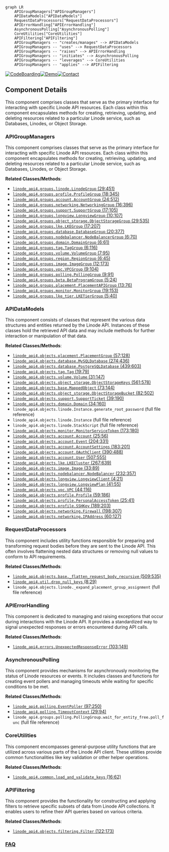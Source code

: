 ```mermaid
graph LR
    APIGroupManagers["APIGroupManagers"]
    APIDataModels["APIDataModels"]
    RequestDataProcessors["RequestDataProcessors"]
    APIErrorHandling["APIErrorHandling"]
    AsynchronousPolling["AsynchronousPolling"]
    CoreUtilities["CoreUtilities"]
    APIFiltering["APIFiltering"]
    APIGroupManagers -- "creates/manages" --> APIDataModels
    APIGroupManagers -- "uses" --> RequestDataProcessors
    APIGroupManagers -- "raises" --> APIErrorHandling
    APIGroupManagers -- "initiates" --> AsynchronousPolling
    APIGroupManagers -- "leverages" --> CoreUtilities
    APIGroupManagers -- "applies" --> APIFiltering
```
[![CodeBoarding](https://img.shields.io/badge/Generated%20by-CodeBoarding-9cf?style=flat-square)](https://github.com/CodeBoarding/CodeBoarding)[![Demo](https://img.shields.io/badge/Try%20our-Demo-blue?style=flat-square)](https://www.codeboarding.org/demo)[![Contact](https://img.shields.io/badge/Contact%20us%20-%20contact@codeboarding.org-lightgrey?style=flat-square)](mailto:contact@codeboarding.org)

## Component Details

This component comprises classes that serve as the primary interface for interacting with specific Linode API resources. Each class within this component encapsulates methods for creating, retrieving, updating, and deleting resources related to a particular Linode service, such as Databases, Linodes, or Object Storage.

### APIGroupManagers
This component comprises classes that serve as the primary interface for interacting with specific Linode API resources. Each class within this component encapsulates methods for creating, retrieving, updating, and deleting resources related to a particular Linode service, such as Databases, Linodes, or Object Storage.


**Related Classes/Methods**:

- <a href="https://github.com/linode/python-linode-api/blob/master/linode_api4/groups/linode.py#L29-L451" target="_blank" rel="noopener noreferrer">`linode_api4.groups.linode.LinodeGroup` (29:451)</a>
- <a href="https://github.com/linode/python-linode-api/blob/master/linode_api4/groups/profile.py#L18-L345" target="_blank" rel="noopener noreferrer">`linode_api4.groups.profile.ProfileGroup` (18:345)</a>
- <a href="https://github.com/linode/python-linode-api/blob/master/linode_api4/groups/account.py#L24-L512" target="_blank" rel="noopener noreferrer">`linode_api4.groups.account.AccountGroup` (24:512)</a>
- <a href="https://github.com/linode/python-linode-api/blob/master/linode_api4/groups/networking.py#L16-L396" target="_blank" rel="noopener noreferrer">`linode_api4.groups.networking.NetworkingGroup` (16:396)</a>
- <a href="https://github.com/linode/python-linode-api/blob/master/linode_api4/groups/support.py#L17-L105" target="_blank" rel="noopener noreferrer">`linode_api4.groups.support.SupportGroup` (17:105)</a>
- <a href="https://github.com/linode/python-linode-api/blob/master/linode_api4/groups/longview.py#L10-L107" target="_blank" rel="noopener noreferrer">`linode_api4.groups.longview.LongviewGroup` (10:107)</a>
- <a href="https://github.com/linode/python-linode-api/blob/master/linode_api4/groups/object_storage.py#L29-L535" target="_blank" rel="noopener noreferrer">`linode_api4.groups.object_storage.ObjectStorageGroup` (29:535)</a>
- <a href="https://github.com/linode/python-linode-api/blob/master/linode_api4/groups/lke.py#L17-L207" target="_blank" rel="noopener noreferrer">`linode_api4.groups.lke.LKEGroup` (17:207)</a>
- <a href="https://github.com/linode/python-linode-api/blob/master/linode_api4/groups/database.py#L20-L377" target="_blank" rel="noopener noreferrer">`linode_api4.groups.database.DatabaseGroup` (20:377)</a>
- <a href="https://github.com/linode/python-linode-api/blob/master/linode_api4/groups/nodebalancer.py#L6-L70" target="_blank" rel="noopener noreferrer">`linode_api4.groups.nodebalancer.NodeBalancerGroup` (6:70)</a>
- <a href="https://github.com/linode/python-linode-api/blob/master/linode_api4/groups/domain.py#L6-L61" target="_blank" rel="noopener noreferrer">`linode_api4.groups.domain.DomainGroup` (6:61)</a>
- <a href="https://github.com/linode/python-linode-api/blob/master/linode_api4/groups/tag.py#L6-L116" target="_blank" rel="noopener noreferrer">`linode_api4.groups.tag.TagGroup` (6:116)</a>
- <a href="https://github.com/linode/python-linode-api/blob/master/linode_api4/groups/volume.py#L7-L95" target="_blank" rel="noopener noreferrer">`linode_api4.groups.volume.VolumeGroup` (7:95)</a>
- <a href="https://github.com/linode/python-linode-api/blob/master/linode_api4/groups/region.py#L6-L45" target="_blank" rel="noopener noreferrer">`linode_api4.groups.region.RegionGroup` (6:45)</a>
- <a href="https://github.com/linode/python-linode-api/blob/master/linode_api4/groups/image.py#L12-L173" target="_blank" rel="noopener noreferrer">`linode_api4.groups.image.ImageGroup` (12:173)</a>
- <a href="https://github.com/linode/python-linode-api/blob/master/linode_api4/groups/vpc.py#L9-L104" target="_blank" rel="noopener noreferrer">`linode_api4.groups.vpc.VPCGroup` (9:104)</a>
- <a href="https://github.com/linode/python-linode-api/blob/master/linode_api4/groups/polling.py#L9-L91" target="_blank" rel="noopener noreferrer">`linode_api4.groups.polling.PollingGroup` (9:91)</a>
- <a href="https://github.com/linode/python-linode-api/blob/master/linode_api4/groups/beta.py#L5-L24" target="_blank" rel="noopener noreferrer">`linode_api4.groups.beta.BetaProgramGroup` (5:24)</a>
- <a href="https://github.com/linode/python-linode-api/blob/master/linode_api4/groups/placement.py#L13-L76" target="_blank" rel="noopener noreferrer">`linode_api4.groups.placement.PlacementAPIGroup` (13:76)</a>
- <a href="https://github.com/linode/python-linode-api/blob/master/linode_api4/groups/monitor.py#L19-L153" target="_blank" rel="noopener noreferrer">`linode_api4.groups.monitor.MonitorGroup` (19:153)</a>
- <a href="https://github.com/linode/python-linode-api/blob/master/linode_api4/groups/lke_tier.py#L5-L40" target="_blank" rel="noopener noreferrer">`linode_api4.groups.lke_tier.LKETierGroup` (5:40)</a>


### APIDataModels
This component consists of classes that represent the various data structures and entities returned by the Linode API. Instances of these classes hold the retrieved API data and may include methods for further interaction or manipulation of that data.


**Related Classes/Methods**:

- <a href="https://github.com/linode/python-linode-api/blob/master/linode_api4/objects/placement.py#L57-L128" target="_blank" rel="noopener noreferrer">`linode_api4.objects.placement.PlacementGroup` (57:128)</a>
- <a href="https://github.com/linode/python-linode-api/blob/master/linode_api4/objects/database.py#L274-L436" target="_blank" rel="noopener noreferrer">`linode_api4.objects.database.MySQLDatabase` (274:436)</a>
- <a href="https://github.com/linode/python-linode-api/blob/master/linode_api4/objects/database.py#L439-L603" target="_blank" rel="noopener noreferrer">`linode_api4.objects.database.PostgreSQLDatabase` (439:603)</a>
- <a href="https://github.com/linode/python-linode-api/blob/master/linode_api4/objects/tag.py#L19-L79" target="_blank" rel="noopener noreferrer">`linode_api4.objects.tag.Tag` (19:79)</a>
- <a href="https://github.com/linode/python-linode-api/blob/master/linode_api4/objects/volume.py#L31-L147" target="_blank" rel="noopener noreferrer">`linode_api4.objects.volume.Volume` (31:147)</a>
- <a href="https://github.com/linode/python-linode-api/blob/master/linode_api4/objects/object_storage.py#L561-L578" target="_blank" rel="noopener noreferrer">`linode_api4.objects.object_storage.ObjectStorageKeys` (561:578)</a>
- <a href="https://github.com/linode/python-linode-api/blob/master/linode_api4/objects/base.py#L73-L144" target="_blank" rel="noopener noreferrer">`linode_api4.objects.base.MappedObject` (73:144)</a>
- <a href="https://github.com/linode/python-linode-api/blob/master/linode_api4/objects/object_storage.py#L82-L502" target="_blank" rel="noopener noreferrer">`linode_api4.objects.object_storage.ObjectStorageBucket` (82:502)</a>
- <a href="https://github.com/linode/python-linode-api/blob/master/linode_api4/objects/support.py#L39-L190" target="_blank" rel="noopener noreferrer">`linode_api4.objects.support.SupportTicket` (39:190)</a>
- <a href="https://github.com/linode/python-linode-api/blob/master/linode_api4/objects/domain.py#L34-L160" target="_blank" rel="noopener noreferrer">`linode_api4.objects.domain.Domain` (34:160)</a>
- `linode_api4.objects.linode.Instance.generate_root_password` (full file reference)
- `linode_api4.objects.linode.Instance` (full file reference)
- `linode_api4.objects.linode.StackScript` (full file reference)
- <a href="https://github.com/linode/python-linode-api/blob/master/linode_api4/objects/monitor.py#L173-L180" target="_blank" rel="noopener noreferrer">`linode_api4.objects.monitor.MonitorServiceToken` (173:180)</a>
- <a href="https://github.com/linode/python-linode-api/blob/master/linode_api4/objects/account.py#L25-L56" target="_blank" rel="noopener noreferrer">`linode_api4.objects.account.Account` (25:56)</a>
- <a href="https://github.com/linode/python-linode-api/blob/master/linode_api4/objects/account.py#L204-L331" target="_blank" rel="noopener noreferrer">`linode_api4.objects.account.Event` (204:331)</a>
- <a href="https://github.com/linode/python-linode-api/blob/master/linode_api4/objects/account.py#L183-L201" target="_blank" rel="noopener noreferrer">`linode_api4.objects.account.AccountSettings` (183:201)</a>
- <a href="https://github.com/linode/python-linode-api/blob/master/linode_api4/objects/account.py#L390-L488" target="_blank" rel="noopener noreferrer">`linode_api4.objects.account.OAuthClient` (390:488)</a>
- <a href="https://github.com/linode/python-linode-api/blob/master/linode_api4/objects/account.py#L507-L555" target="_blank" rel="noopener noreferrer">`linode_api4.objects.account.User` (507:555)</a>
- <a href="https://github.com/linode/python-linode-api/blob/master/linode_api4/objects/lke.py#L267-L639" target="_blank" rel="noopener noreferrer">`linode_api4.objects.lke.LKECluster` (267:639)</a>
- <a href="https://github.com/linode/python-linode-api/blob/master/linode_api4/objects/image.py#L33-L89" target="_blank" rel="noopener noreferrer">`linode_api4.objects.image.Image` (33:89)</a>
- <a href="https://github.com/linode/python-linode-api/blob/master/linode_api4/objects/nodebalancer.py#L232-L357" target="_blank" rel="noopener noreferrer">`linode_api4.objects.nodebalancer.NodeBalancer` (232:357)</a>
- <a href="https://github.com/linode/python-linode-api/blob/master/linode_api4/objects/longview.py#L4-L21" target="_blank" rel="noopener noreferrer">`linode_api4.objects.longview.LongviewClient` (4:21)</a>
- <a href="https://github.com/linode/python-linode-api/blob/master/linode_api4/objects/longview.py#L41-L55" target="_blank" rel="noopener noreferrer">`linode_api4.objects.longview.LongviewPlan` (41:55)</a>
- <a href="https://github.com/linode/python-linode-api/blob/master/linode_api4/objects/vpc.py#L44-L116" target="_blank" rel="noopener noreferrer">`linode_api4.objects.vpc.VPC` (44:116)</a>
- <a href="https://github.com/linode/python-linode-api/blob/master/linode_api4/objects/profile.py#L59-L186" target="_blank" rel="noopener noreferrer">`linode_api4.objects.profile.Profile` (59:186)</a>
- <a href="https://github.com/linode/python-linode-api/blob/master/linode_api4/objects/profile.py#L25-L41" target="_blank" rel="noopener noreferrer">`linode_api4.objects.profile.PersonalAccessToken` (25:41)</a>
- <a href="https://github.com/linode/python-linode-api/blob/master/linode_api4/objects/profile.py#L189-L203" target="_blank" rel="noopener noreferrer">`linode_api4.objects.profile.SSHKey` (189:203)</a>
- <a href="https://github.com/linode/python-linode-api/blob/master/linode_api4/objects/networking.py#L198-L307" target="_blank" rel="noopener noreferrer">`linode_api4.objects.networking.Firewall` (198:307)</a>
- <a href="https://github.com/linode/python-linode-api/blob/master/linode_api4/objects/networking.py#L60-L127" target="_blank" rel="noopener noreferrer">`linode_api4.objects.networking.IPAddress` (60:127)</a>


### RequestDataProcessors
This component includes utility functions responsible for preparing and transforming request bodies before they are sent to the Linode API. This often involves flattening nested data structures or removing null values to conform to API requirements.


**Related Classes/Methods**:

- <a href="https://github.com/linode/python-linode-api/blob/master/linode_api4/objects/base.py#L509-L535" target="_blank" rel="noopener noreferrer">`linode_api4.objects.base._flatten_request_body_recursive` (509:535)</a>
- <a href="https://github.com/linode/python-linode-api/blob/master/linode_api4/util.py#L8-L29" target="_blank" rel="noopener noreferrer">`linode_api4.util.drop_null_keys` (8:29)</a>
- `linode_api4.objects.linode._expand_placement_group_assignment` (full file reference)


### APIErrorHandling
This component is dedicated to managing and raising exceptions that occur during interactions with the Linode API. It provides a standardized way to signal unexpected responses or errors encountered during API calls.


**Related Classes/Methods**:

- <a href="https://github.com/linode/python-linode-api/blob/master/linode_api4/errors.py#L103-L149" target="_blank" rel="noopener noreferrer">`linode_api4.errors.UnexpectedResponseError` (103:149)</a>


### AsynchronousPolling
This component provides mechanisms for asynchronously monitoring the status of Linode resources or events. It includes classes and functions for creating event pollers and managing timeouts while waiting for specific conditions to be met.


**Related Classes/Methods**:

- <a href="https://github.com/linode/python-linode-api/blob/master/linode_api4/polling.py#L97-L250" target="_blank" rel="noopener noreferrer">`linode_api4.polling.EventPoller` (97:250)</a>
- <a href="https://github.com/linode/python-linode-api/blob/master/linode_api4/polling.py#L29-L94" target="_blank" rel="noopener noreferrer">`linode_api4.polling.TimeoutContext` (29:94)</a>
- `linode_api4.groups.polling.PollingGroup.wait_for_entity_free.poll_func` (full file reference)


### CoreUtilities
This component encompasses general-purpose utility functions that are utilized across various parts of the Linode API client. These utilities provide common functionalities like key validation or other helper operations.


**Related Classes/Methods**:

- <a href="https://github.com/linode/python-linode-api/blob/master/linode_api4/common.py#L16-L62" target="_blank" rel="noopener noreferrer">`linode_api4.common.load_and_validate_keys` (16:62)</a>


### APIFiltering
This component provides the functionality for constructing and applying filters to retrieve specific subsets of data from Linode API collections. It enables users to refine their API queries based on various criteria.


**Related Classes/Methods**:

- <a href="https://github.com/linode/python-linode-api/blob/master/linode_api4/objects/filtering.py#L122-L173" target="_blank" rel="noopener noreferrer">`linode_api4.objects.filtering.Filter` (122:173)</a>




### [FAQ](https://github.com/CodeBoarding/GeneratedOnBoardings/tree/main?tab=readme-ov-file#faq)